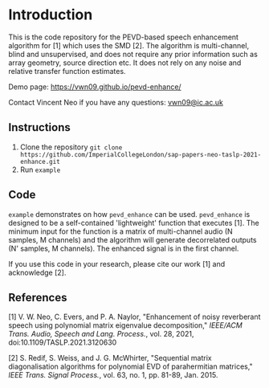 # Introduction
This is the code repository for the PEVD-based speech enhancement algorithm for [1] which uses the SMD [2]. The algorithm is multi-channel, blind and unsupervised, and does not require any prior information such as array geometry, source direction etc. It does not rely on any noise and relative transfer function estimates.

Demo page: https://vwn09.github.io/pevd-enhance/

Contact Vincent Neo if you have any questions: <vwn09@ic.ac.uk>

## Instructions
1. Clone the repository `git clone https://github.com/ImperialCollegeLondon/sap-papers-neo-taslp-2021-enhance.git`
2. Run `example`

## Code
`example` demonstrates on how `pevd_enhance` can be used. `pevd_enhance` is designed to be a self-contained 'lightweight' function that executes [1]. The minimum input for the function is a matrix of multi-channel audio (N samples, M channels) and the algorithm will generate decorrelated outputs (N' samples, M channels). The enhanced signal is in the first channel.

If you use this code in your research, please cite our work [1] and acknowledge [2].

## References
[1] V. W. Neo, C. Evers, and P. A. Naylor, "Enhancement of noisy reverberant speech using polynomial matrix eigenvalue decomposition," *IEEE/ACM Trans. Audio, Speech and Lang. Process.*, vol. 28, 2021, doi:10.1109/TASLP.2021.3120630

[2] S. Redif, S. Weiss, and J. G. McWhirter, "Sequential matrix diagonalisation algorithms for polynomial EVD of parahermitian matrices," *IEEE Trans. Signal Process.*, vol. 63, no. 1, pp. 81-89, Jan. 2015.
